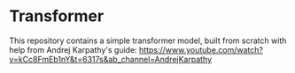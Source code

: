# Transformer

This repository contains a simple transformer model, built from scratch with help from Andrej Karpathy's guide: https://www.youtube.com/watch?v=kCc8FmEb1nY&t=6317s&ab_channel=AndrejKarpathy



